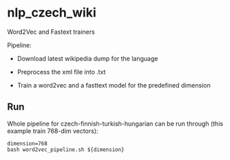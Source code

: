 # nlp_czech_wiki

Word2Vec and Fastext trainers

Pipeline:

- Download latest wikipedia dump for the language

- Preprocess the xml file into .txt

- Train a word2vec and a fasttext model for the predefined dimension

## Run
Whole pipeline for czech-finnish-turkish-hungarian can be  run through (this example train 768-dim vectors):

```
dimension=768
bash word2vec_pipeline.sh ${dimension}
```
